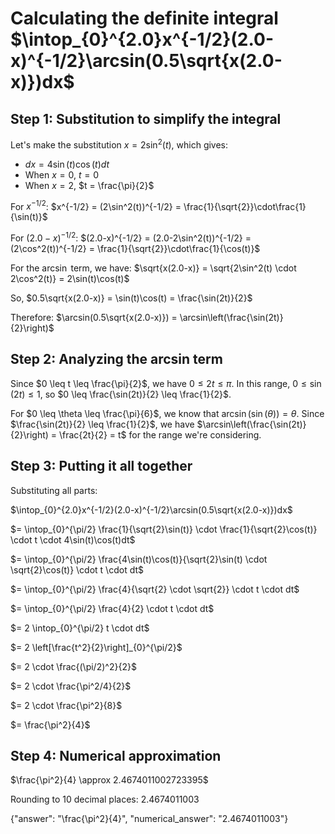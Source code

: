 # Calculating the definite integral $\intop_{0}^{2.0}x^{-1/2}(2.0-x)^{-1/2}\arcsin(0.5\sqrt{x(2.0-x)})dx$

## Step 1: Substitution to simplify the integral

Let's make the substitution $x = 2\sin^2(t)$, which gives:
- $dx = 4\sin(t)\cos(t)dt$
- When $x = 0$, $t = 0$
- When $x = 2$, $t = \frac{\pi}{2}$

For $x^{-1/2}$:
$x^{-1/2} = (2\sin^2(t))^{-1/2} = \frac{1}{\sqrt{2}}\cdot\frac{1}{\sin(t)}$

For $(2.0-x)^{-1/2}$:
$(2.0-x)^{-1/2} = (2.0-2\sin^2(t))^{-1/2} = (2\cos^2(t))^{-1/2} = \frac{1}{\sqrt{2}}\cdot\frac{1}{\cos(t)}$

For the $\arcsin$ term, we have:
$\sqrt{x(2.0-x)} = \sqrt{2\sin^2(t) \cdot 2\cos^2(t)} = 2\sin(t)\cos(t)$

So, $0.5\sqrt{x(2.0-x)} = \sin(t)\cos(t) = \frac{\sin(2t)}{2}$

Therefore:
$\arcsin(0.5\sqrt{x(2.0-x)}) = \arcsin\left(\frac{\sin(2t)}{2}\right)$

## Step 2: Analyzing the arcsin term

Since $0 \leq t \leq \frac{\pi}{2}$, we have $0 \leq 2t \leq \pi$. In this range, $0 \leq \sin(2t) \leq 1$, so $0 \leq \frac{\sin(2t)}{2} \leq \frac{1}{2}$.

For $0 \leq \theta \leq \frac{\pi}{6}$, we know that $\arcsin(\sin(\theta)) = \theta$. Since $\frac{\sin(2t)}{2} \leq \frac{1}{2}$, we have $\arcsin\left(\frac{\sin(2t)}{2}\right) = \frac{2t}{2} = t$ for the range we're considering.

## Step 3: Putting it all together

Substituting all parts:

$\intop_{0}^{2.0}x^{-1/2}(2.0-x)^{-1/2}\arcsin(0.5\sqrt{x(2.0-x)})dx$

$= \intop_{0}^{\pi/2} \frac{1}{\sqrt{2}\sin(t)} \cdot \frac{1}{\sqrt{2}\cos(t)} \cdot t \cdot 4\sin(t)\cos(t)dt$

$= \intop_{0}^{\pi/2} \frac{4\sin(t)\cos(t)}{\sqrt{2}\sin(t) \cdot \sqrt{2}\cos(t)} \cdot t \cdot dt$

$= \intop_{0}^{\pi/2} \frac{4}{\sqrt{2} \cdot \sqrt{2}} \cdot t \cdot dt$

$= \intop_{0}^{\pi/2} \frac{4}{2} \cdot t \cdot dt$

$= 2 \intop_{0}^{\pi/2} t \cdot dt$

$= 2 \left[\frac{t^2}{2}\right]_{0}^{\pi/2}$

$= 2 \cdot \frac{(\pi/2)^2}{2}$

$= 2 \cdot \frac{\pi^2/4}{2}$

$= 2 \cdot \frac{\pi^2}{8}$

$= \frac{\pi^2}{4}$

## Step 4: Numerical approximation

$\frac{\pi^2}{4} \approx 2.4674011002723395$

Rounding to 10 decimal places: $2.4674011003$

{"answer": "\\frac{\\pi^2}{4}", "numerical_answer": "2.4674011003"}